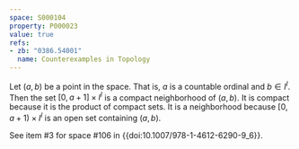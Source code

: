 ```yaml
---
space: S000104
property: P000023
value: true
refs:
- zb: "0386.54001"
  name: Counterexamples in Topology
---
```


Let $(a,b)$ be a point in the space.  That is, $a$ is a countable ordinal and $b\in I^I$.  Then the set $[0,a+1]\times I^I$ is a compact neighborhood of $(a,b)$.  It is compact because it is the product of compact sets.  It is a neighborhood because $[0,a+1)\times I^I$ is an open set containing $(a,b)$.

See item #3 for space #106 in {{doi:10.1007/978-1-4612-6290-9_6}}.
